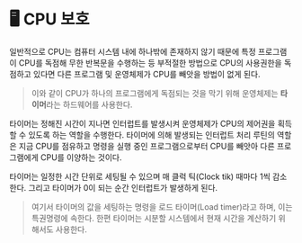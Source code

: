 # 🖥️ CPU 보호

일반적으로 CPU는 컴퓨터 시스템 내에 하나밖에 존재하지 않기 때문에 특정 프로그램이 CPU를 독점해 무한 반복문을 수행하는 등 부적절한 방법으로 CPU의 사용권한을 독점하고 있다면 다른 프로그램 및 운영체제가 CPU를 빼앗을 방법이 없게 된다.

> 이와 같이 CPU가 하나의 프로그램에게 독점되는 것을 막기 위해 운영체제는 **타이머**라는 하드웨어를 사용한다.

타이머는 정해진 시간이 지나면 인터럽트를 발생시켜 운영체제가 CPU의 제어권을 획득할 수 있도록 하는 역할을 수행한다. 타이머에 의해 발생되는 인터럽트 처리 루틴의 역할은 지금 CPU를 점유하고 명령을 실행 중인 프로그램으로부터 CPU를 빼앗아 다른 프로그램에게 CPU를 이양하는 것이다.

타이머는 일정한 시간 단위로 세팅될 수 있으며 매 클럭 틱(Clock tik) 때마다 1씩 감소한다. 그리고 타이머가 0이 되는 순간 인터럽트가 발생하게 된다.

> 여기서 타이머의 값을 세팅하는 명령을 로드 타이머(Load timer)라고 하며, 이는 특권명령에 속한다. 한편 타이머는 시분할 시스템에서 현재 시간을 계산하기 위해서도 사용한다.
